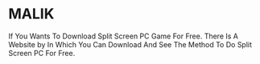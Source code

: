 # MALIK
If You Wants To Download Split Screen PC Game For Free. There Is A Website by In Which You Can Download And See The Method To Do Split Screen PC For Free. 
